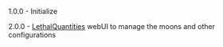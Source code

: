 1.0.0 - Initialize

2.0.0 - [LethalQuantities](https://thunderstore.io/c/lethal-company/p/BananaPuncher714/LethalQuantities/) webUI to manage the moons and other configurations
